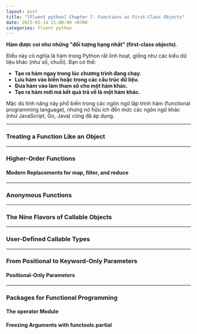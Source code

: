 ```yaml
---
layout: post
title: "[Fluent python] Chapter 7. Functions as First-Class Objects"
date: 2025-01-14 11:00:00 +0700
categories: fluent python
---
```


 **Hàm được coi như những "đối tượng hạng nhất" (first-class objects)**.

Điều này có nghĩa là hàm trong Python rất linh hoạt, giống như các kiểu dữ liệu khác (như số, chuỗi). Bạn có thể:

- **Tạo ra hàm ngay trong lúc chương trình đang chạy.**
- **Lưu hàm vào biến hoặc trong các cấu trúc dữ liệu.**
- **Đưa hàm vào làm tham số cho một hàm khác.**
- **Tạo ra hàm mới mà kết quả trả về là một hàm khác.**

Mặc dù tính năng này phổ biến trong các ngôn ngữ lập trình hàm (functional programming language), nhưng nó hữu ích đến mức các ngôn ngữ khác (như JavaScript, Go, Java) cũng đã áp dụng.

---

### Treating a Function Like an Object

---

### Higher-Order Functions

#### Modern Replacements for map, filter, and reduce



---

### Anonymous Functions



---

### The Nine Flavors of Callable Objects



---

### User-Defined Callable Types



---

### From Positional to Keyword-Only Parameters

#### Positional-Only Parameters



---

### Packages for Functional Programming

#### The operator Module

#### Freezing Arguments with functools.partial

